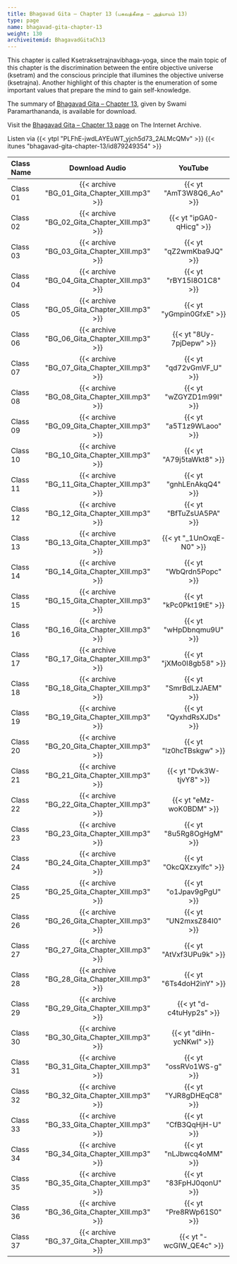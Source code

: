 ```yaml
---
title: Bhagavad Gita – Chapter 13 (பகவத்கீதை – அத்யாயம் 13)
type: page
name: bhagavad-gita-chapter-13
weight: 130
archiveitemid: BhagavadGitaCh13
---
```


This chapter is called Ksetraksetrajnavibhaga-yoga, since the main topic of this chapter is the discrimination between the entire objective universe (ksetram) and the conscious principle that illumines the objective universe (ksetrajna). Another highlight of this chapter is the enumeration of some important values that prepare the mind to gain self-knowledge.

The summary of [Bhagavad Gita – Chapter 13](https://archive.org/download/BhagavadGitaSummary/BG_13.pdf), given by Swami Paramarthananda, is available for download.

Visit the [Bhagavad Gita – Chapter 13 page](https://archive.org/details/BhagavadGitaCh13) on The Internet Archive.

Listen via {{< ytpl "PLFhE-jwdLAYEuWT_yjch5d73_2ALMcQMv" >}} {{< itunes "bhagavad-gita-chapter-13/id879249354" >}}

Class Name | Download Audio | YouTube
:---|:---:|:---:
Class 01 | {{< archive "BG_01_Gita_Chapter_XIII.mp3" >}} | {{< yt "AmT3W8Q6_Ao" >}}
Class 02 | {{< archive "BG_02_Gita_Chapter_XIII.mp3" >}} | {{< yt "ipGA0-qHicg" >}}
Class 03 | {{< archive "BG_03_Gita_Chapter_XIII.mp3" >}} | {{< yt "qZ2wmKba9JQ" >}}
Class 04 | {{< archive "BG_04_Gita_Chapter_XIII.mp3" >}} | {{< yt "rBY15I8O1C8" >}}
Class 05 | {{< archive "BG_05_Gita_Chapter_XIII.mp3" >}} | {{< yt "yGmpin0GfxE" >}}
Class 06 | {{< archive "BG_06_Gita_Chapter_XIII.mp3" >}} | {{< yt "8Uy-7pjDepw" >}}
Class 07 | {{< archive "BG_07_Gita_Chapter_XIII.mp3" >}} | {{< yt "qd72vGmVF_U" >}}
Class 08 | {{< archive "BG_08_Gita_Chapter_XIII.mp3" >}} | {{< yt "wZGYZD1m99I" >}}
Class 09 | {{< archive "BG_09_Gita_Chapter_XIII.mp3" >}} | {{< yt "a5T1z9WLaoo" >}}
Class 10 | {{< archive "BG_10_Gita_Chapter_XIII.mp3" >}} | {{< yt "A79j5taWkt8" >}}
Class 11 | {{< archive "BG_11_Gita_Chapter_XIII.mp3" >}} | {{< yt "gnhLEnAkqQ4" >}}
Class 12 | {{< archive "BG_12_Gita_Chapter_XIII.mp3" >}} | {{< yt "BfTuZsUA5PA" >}}
Class 13 | {{< archive "BG_13_Gita_Chapter_XIII.mp3" >}} | {{< yt "_1UnOxqE-N0" >}}
Class 14 | {{< archive "BG_14_Gita_Chapter_XIII.mp3" >}} | {{< yt "WbQrdn5Popc" >}}
Class 15 | {{< archive "BG_15_Gita_Chapter_XIII.mp3" >}} | {{< yt "kPc0Pkt19tE" >}}
Class 16 | {{< archive "BG_16_Gita_Chapter_XIII.mp3" >}} | {{< yt "wHpDbnqmu9U" >}}
Class 17 | {{< archive "BG_17_Gita_Chapter_XIII.mp3" >}} | {{< yt "jXMo0I8gb58" >}}
Class 18 | {{< archive "BG_18_Gita_Chapter_XIII.mp3" >}} | {{< yt "SmrBdLzJAEM" >}}
Class 19 | {{< archive "BG_19_Gita_Chapter_XIII.mp3" >}} | {{< yt "QyxhdRsXJDs" >}}
Class 20 | {{< archive "BG_20_Gita_Chapter_XIII.mp3" >}} | {{< yt "lz0hcTBskgw" >}}
Class 21 | {{< archive "BG_21_Gita_Chapter_XIII.mp3" >}} | {{< yt "Dvk3W-tjvY8" >}}
Class 22 | {{< archive "BG_22_Gita_Chapter_XIII.mp3" >}} | {{< yt "eMz-woK0BDM" >}}
Class 23 | {{< archive "BG_23_Gita_Chapter_XIII.mp3" >}} | {{< yt "8u5Rg8OgHgM" >}}
Class 24 | {{< archive "BG_24_Gita_Chapter_XIII.mp3" >}} | {{< yt "OkcQXzxylfc" >}}
Class 25 | {{< archive "BG_25_Gita_Chapter_XIII.mp3" >}} | {{< yt "o1Jpav9gPgU" >}}
Class 26 | {{< archive "BG_26_Gita_Chapter_XIII.mp3" >}} | {{< yt "UN2mxsZ84I0" >}}
Class 27 | {{< archive "BG_27_Gita_Chapter_XIII.mp3" >}} | {{< yt "AtVxf3UPu9k" >}}
Class 28 | {{< archive "BG_28_Gita_Chapter_XIII.mp3" >}} | {{< yt "6Ts4doH2inY" >}}
Class 29 | {{< archive "BG_29_Gita_Chapter_XIII.mp3" >}} | {{< yt "d-c4tuHyp2s" >}}
Class 30 | {{< archive "BG_30_Gita_Chapter_XIII.mp3" >}} | {{< yt "diHn-ycNKwI" >}}
Class 31 | {{< archive "BG_31_Gita_Chapter_XIII.mp3" >}} | {{< yt "ossRVo1WS-g" >}}
Class 32 | {{< archive "BG_32_Gita_Chapter_XIII.mp3" >}} | {{< yt "YJR8gDHEqC8" >}}
Class 33 | {{< archive "BG_33_Gita_Chapter_XIII.mp3" >}} | {{< yt "CfB3QqHjH-U" >}}
Class 34 | {{< archive "BG_34_Gita_Chapter_XIII.mp3" >}} | {{< yt "nLJbwcq4oMM" >}}
Class 35 | {{< archive "BG_35_Gita_Chapter_XIII.mp3" >}} | {{< yt "83FpHJ0qonU" >}}
Class 36 | {{< archive "BG_36_Gita_Chapter_XIII.mp3" >}} | {{< yt "Pre8RWp61S0" >}}
Class 37 | {{< archive "BG_37_Gita_Chapter_XIII.mp3" >}} | {{< yt "-wcGIW_QE4c" >}}
